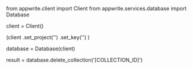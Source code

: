 from appwrite.client import Client
from appwrite.services.database import Database

client = Client()

(client
  .set_project('')
  .set_key('')
)

database = Database(client)

result = database.delete_collection('[COLLECTION_ID]')
